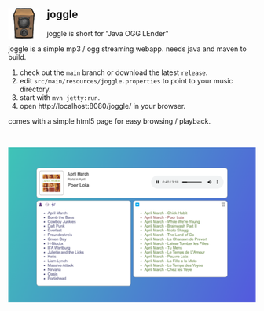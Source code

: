<img src="src/site/resources/images/audio.png" style="float:left; margin-right: .7em"/> joggle
-----------------------------------------------

joggle is short for "Java OGG LEnder"

joggle is a simple mp3 / ogg streaming webapp. needs java and maven to build.

1. check out the ``main`` branch or download the latest ``release``.
2. edit ``src/main/resources/joggle.properties`` to point to your music directory.
3. start with ``mvn jetty:run``.
4. open http://localhost:8080/joggle/ in your browser.

comes with a simple html5 page for easy browsing / playback.

&#160;

![joggle](images/joggle.small.png)
